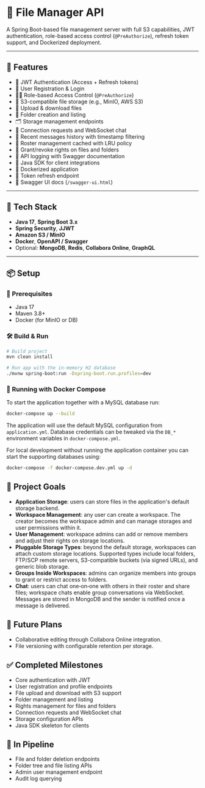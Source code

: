 # 📂 File Manager API

A Spring Boot-based file management server with full S3 capabilities, JWT authentication, role-based access control (`@PreAuthorize`), refresh token support, and Dockerized deployment.

---

## 🚀 Features

- 🔐 JWT Authentication (Access + Refresh tokens)
- 👤 User Registration & Login
- 🧑‍⚖️ Role-based Access Control (`@PreAuthorize`)
- 💾 S3-compatible file storage (e.g., MinIO, AWS S3)
- 📁 Upload & download files
- 📂 Folder creation and listing
- 🗂️ Storage management endpoints
- 👥 Connection requests and WebSocket chat
- 📨 Recent messages history with timestamp filtering
- 👥 Roster management cached with LRU policy
- 🔐 Grant/revoke rights on files and folders
- 📝 API logging with Swagger documentation
- 🧩 Java SDK for client integrations
- 🐳 Dockerized application
- 🔄 Token refresh endpoint
- 📜 Swagger UI docs (`/swagger-ui.html`)

---

## 🧰 Tech Stack

- **Java 17**, **Spring Boot 3.x**
- **Spring Security**, **JJWT**
- **Amazon S3 / MinIO**
- **Docker**, **OpenAPI / Swagger**
- Optional: **MongoDB**, **Redis**, **Collabora Online**, **GraphQL**

---

## 📦 Setup

### 🔧 Prerequisites

- Java 17
- Maven 3.8+
- Docker (for MinIO or DB)

### 🛠️ Build & Run

```bash
# Build project
mvn clean install

# Run app with the in-memory H2 database
./mvnw spring-boot:run -Dspring-boot.run.profiles=dev
```

### 🐳 Running with Docker Compose

To start the application together with a MySQL database run:

```bash
docker-compose up --build
```

The application will use the default MySQL configuration from `application.yml`.
Database credentials can be tweaked via the `DB_*` environment variables in
`docker-compose.yml`.

For local development without running the application container you can start
the supporting databases using:

```bash
docker-compose -f docker-compose.dev.yml up -d
```

## 🎯 Project Goals

- **Application Storage**: users can store files in the application's default storage
  backend.
- **Workspace Management**: any user can create a workspace. The creator becomes
  the workspace admin and can manage storages and user permissions within it.
- **User Management**: workspace admins can add or remove members and adjust
  their rights on storage locations.
- **Pluggable Storage Types**: beyond the default storage, workspaces can attach
  custom storage locations. Supported types include local folders, FTP/SCP remote
  servers, S3-compatible buckets (via signed URLs), and generic blob storage.
- **Groups Inside Workspaces**: admins can organize members into groups to grant
  or restrict access to folders.
- **Chat**: users can chat one‑on‑one with others in their roster and share files;
  workspace chats enable group conversations via WebSocket.
  Messages are stored in MongoDB and the sender is notified once a message is delivered.

## 🔮 Future Plans

- Collaborative editing through Collabora Online integration.
- File versioning with configurable retention per storage.

## ✅ Completed Milestones

- Core authentication with JWT
- User registration and profile endpoints
- File upload and download with S3 support
- Folder management and listing
- Rights management for files and folders
- Connection requests and WebSocket chat
- Storage configuration APIs
- Java SDK skeleton for clients

## 🚧 In Pipeline

- File and folder deletion endpoints
- Folder tree and file listing APIs
- Admin user management endpoint
- Audit log querying

